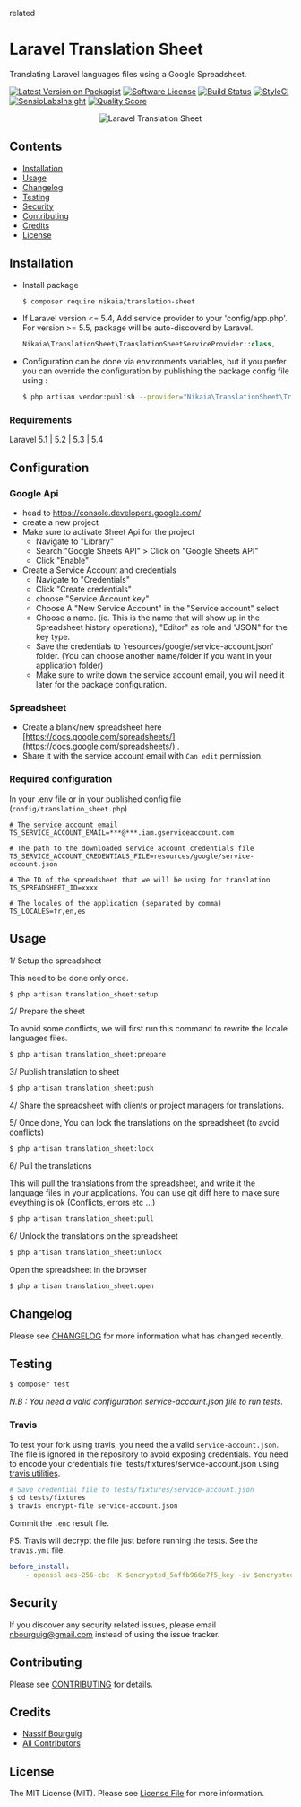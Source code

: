 related
# Laravel Translation Sheet

Translating Laravel languages files using a Google Spreadsheet.


[![Latest Version on Packagist](https://img.shields.io/packagist/v/nikaia/translation-sheet.svg?style=flat-square)](https://packagist.org/packages/nikaia/translation-sheet)
[![Software License](https://img.shields.io/badge/license-MIT-brightgreen.svg?style=flat-square)](LICENSE.md)
[![Build Status](https://img.shields.io/travis/nikaia/translation-sheet/master.svg?style=flat-square)](https://travis-ci.org/nikaia/translation-sheet)
[![StyleCI](https://styleci.io/repos/67361142/shield)](https://styleci.io/repos/67361142)
[![SensioLabsInsight](https://img.shields.io/sensiolabs/i/62480992-18f7-4544-99b2-9c529e9feb23.svg?style=flat-square)](https://insight.sensiolabs.com/projects/62480992-18f7-4544-99b2-9c529e9feb23)
[![Quality Score](https://img.shields.io/scrutinizer/g/nikaia/translation-sheet.svg?style=flat-square)](https://scrutinizer-ci.com/g/nikaia/translation-sheet)


<p align="center">
    <img src="https://s18.postimg.org/9q7czq50p/translation_sheet.jpg" alt="Laravel Translation Sheet">
</p>

## Contents

- [Installation](#installation)
- [Usage](#usage)
- [Changelog](#changelog)
- [Testing](#testing)
- [Security](#security)
- [Contributing](#contributing)
- [Credits](#credits)
- [License](#license)


## Installation

- Install package

    ```bash
    $ composer require nikaia/translation-sheet
    ```
    
- If Laravel version <= 5.4,  Add service provider to your 'config/app.php'. For version >= 5.5, package will be auto-discoverd by Laravel.

    ```php
    Nikaia\TranslationSheet\TranslationSheetServiceProvider::class,
    ```



- Configuration can be done via environments variables, but if you prefer you can override the configuration by publishing the package config file using :
    
    ```bash
    $ php artisan vendor:publish --provider="Nikaia\TranslationSheet\TranslationSheetServiceProvider"
    ```

### Requirements
Laravel 5.1 | 5.2 | 5.3 | 5.4    
    
## Configuration

### Google Api

- head to https://console.developers.google.com/
- create a new project 
- Make sure to activate Sheet Api for the project
    - Navigate to "Library"
    - Search "Google Sheets API" > Click on "Google Sheets API"
    - Click "Enable"
- Create a Service Account and credentials
    - Navigate to "Credentials"
    - Click "Create credentials" 
    - choose "Service Account key"
    - Choose A "New Service Account" in the "Service account" select
    - Choose a name. (ie. This is the name that will show up in the Spreadsheet history operations), "Editor" as role and "JSON" for the key type.
    - Save the credentials to 'resources/google/service-account.json' folder. (You can choose another name/folder if you want in your application folder)
    - Make sure to write down the service account email, you will need it later for the package configuration.               

### Spreadsheet
 - Create a blank/new spreadsheet here [https://docs.google.com/spreadsheets/](https://docs.google.com/spreadsheets/) .
 - Share it with the service account email with `Can edit` permission.
 
 
 
### Required configuration

In your .env file or in your published config file (`config/translation_sheet.php`)
       
    # The service account email   
    TS_SERVICE_ACCOUNT_EMAIL=***@***.iam.gserviceaccount.com
    
    # The path to the downloaded service account credentials file
    TS_SERVICE_ACCOUNT_CREDENTIALS_FILE=resources/google/service-account.json
    
    # The ID of the spreadsheet that we will be using for translation
    TS_SPREADSHEET_ID=xxxx
    
    # The locales of the application (separated by comma) 
    TS_LOCALES=fr,en,es
  
  
## Usage
  
 1/ Setup the spreadsheet 
  
This need to be done only once.
  
```bash
$ php artisan translation_sheet:setup
```  
  
2/ Prepare the sheet
 
To avoid some conflicts, we will first run this command to rewrite the locale languages files.

```bash
$ php artisan translation_sheet:prepare
```  
  
3/ Publish translation to sheet

```bash
$ php artisan translation_sheet:push
```  
  
4/ Share the spreadsheet with clients or project managers for translations.
  
5/ Once done, You can lock the translations on the spreadsheet (to avoid conflicts)  
```bash
$ php artisan translation_sheet:lock
```  

6/ Pull the translations

This will pull the translations from the spreadsheet, and write it the language files in your applications.
You can use git diff here to make sure eveything is ok (Conflicts, errors etc ...)
```bash
$ php artisan translation_sheet:pull
```  

6/ Unlock the translations on the spreadsheet
```bash
$ php artisan translation_sheet:unlock
```  
    
Open the spreadsheet in the browser
```bash
$ php artisan translation_sheet:open
```  


## Changelog

Please see [CHANGELOG](CHANGELOG.md) for more information what has changed recently.

## Testing

``` bash
$ composer test
```

_N.B : You need a valid configuration service-account.json file to run tests._

### Travis

To test your fork using travis, you need the a valid `service-account.json`. The file is ignored in the repository to avoid exposing credentials.
You need to encode your credentials file `tests/fixtures/service-account.json using [travis utilities](https://docs.travis-ci.com/user/encrypting-files/).
 
 ```bash
 # Save credential file to tests/fixtures/service-account.json
 $ cd tests/fixtures
 $ travis encrypt-file service-account.json
 ```
 
Commit the `.enc` result file. 
 
PS. Travis will decrypt the file just before running the tests. See the `travis.yml` file.

```yaml
before_install:
    - openssl aes-256-cbc -K $encrypted_5affb966e7f5_key -iv $encrypted_5affb966e7f5_iv -in tests/fixtures/service-account.json.enc -out tests/fixtures/service-account.json -d
```


## Security

If you discover any security related issues, please email nbourguig@gmail.com instead of using the issue tracker.

## Contributing

Please see [CONTRIBUTING](CONTRIBUTING.md) for details.

## Credits

- [Nassif Bourguig](https://github.com/nbourguig)
- [All Contributors](../../contributors)

## License

The MIT License (MIT). Please see [License File](LICENSE.md) for more information.
